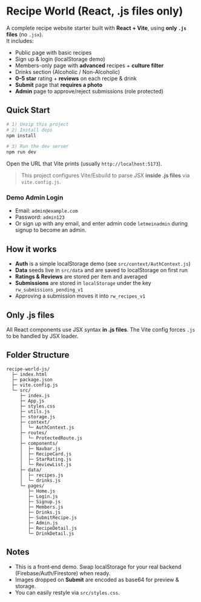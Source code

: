 # Recipe World (React, .js files only)

A complete recipe website starter built with **React + Vite**, using **only `.js` files** (no `.jsx`).  
It includes:
- Public page with basic recipes
- Sign up & login (localStorage demo)
- Members-only page with **advanced** recipes + **culture filter**
- Drinks section (Alcoholic / Non-Alcoholic)
- **0–5 star** rating + **reviews** on each recipe & drink
- **Submit** page that **requires a photo**
- **Admin** page to approve/reject submissions (role protected)

## Quick Start

```bash
# 1) Unzip this project
# 2) Install deps
npm install

# 3) Run the dev server
npm run dev
```

Open the URL that Vite prints (usually `http://localhost:5173`).

> This project configures Vite/Esbuild to parse JSX **inside .js files** via `vite.config.js`.

### Demo Admin Login
- Email: `admin@example.com`
- Password: `admin123`
- Or sign up with any email, and enter admin code `letmeinadmin` during signup to become an admin.

## How it works

- **Auth** is a simple localStorage demo (see `src/context/AuthContext.js`)
- **Data** seeds live in `src/data` and are saved to localStorage on first run
- **Ratings & Reviews** are stored per item and averaged
- **Submissions** are stored in `localStorage` under the key `rw_submissions_pending_v1`
- Approving a submission moves it into `rw_recipes_v1`

## Only .js files
All React components use JSX syntax **in .js files**. The Vite config forces `.js` to be handled by JSX loader.

## Folder Structure
```
recipe-world-js/
  ├─ index.html
  ├─ package.json
  ├─ vite.config.js
  └─ src/
     ├─ index.js
     ├─ App.js
     ├─ styles.css
     ├─ utils.js
     ├─ storage.js
     ├─ context/
     │  └─ AuthContext.js
     ├─ routes/
     │  └─ ProtectedRoute.js
     ├─ components/
     │  ├─ Navbar.js
     │  ├─ RecipeCard.js
     │  ├─ StarRating.js
     │  └─ ReviewList.js
     ├─ data/
     │  ├─ recipes.js
     │  └─ drinks.js
     └─ pages/
        ├─ Home.js
        ├─ Login.js
        ├─ Signup.js
        ├─ Members.js
        ├─ Drinks.js
        ├─ SubmitRecipe.js
        ├─ Admin.js
        ├─ RecipeDetail.js
        └─ DrinkDetail.js
```

## Notes
- This is a front‑end demo. Swap localStorage for your real backend (Firebase/Auth/Firestore) when ready.
- Images dropped on **Submit** are encoded as base64 for preview & storage.
- You can easily restyle via `src/styles.css`.
